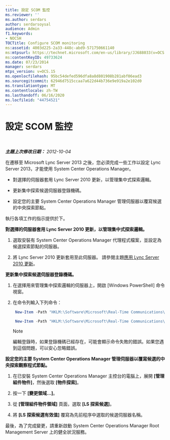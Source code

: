 ```yaml
---
title: 設定 SCOM 監控
ms.reviewer: ''
ms.author: serdars
author: serdarsoysal
audience: Admin
f1.keywords:
- NOCSH
TOCTitle: Configure SCOM monitoring
ms:assetid: 4003d225-2a33-448c-abd9-571750661140
ms:mtpsurl: https://technet.microsoft.com/en-us/library/JJ688033(v=OCS.15)
ms:contentKeyID: 49733624
ms.date: 07/23/2014
manager: serdars
mtps_version: v=OCS.15
ms.openlocfilehash: 95bc54defed596dfa8a8d801908b281abf06ead3
ms.sourcegitcommit: 62946d7515ccaa7a622d44b736e9e919a2e102d0
ms.translationtype: MT
ms.contentlocale: zh-TW
ms.lasthandoff: 06/16/2020
ms.locfileid: "44754521"
---
```

<div data-xmlns="http://www.w3.org/1999/xhtml">

<div class="topic" data-xmlns="http://www.w3.org/1999/xhtml" data-msxsl="urn:schemas-microsoft-com:xslt" data-cs="https://msdn.microsoft.com/">

<div data-asp="https://msdn2.microsoft.com/asp">

# <a name="configure-scom-monitoring"></a>設定 SCOM 監控

</div>

<div id="mainSection">

<div id="mainBody">

<span> </span>

_**主題上次修改日期：** 2012-10-04_

在遷移至 Microsoft Lync Server 2013 之後，您必須完成一些工作以設定 Lync Server 2013，才能使用 System Center Operations Manager。

  - 對選擇的伺服器套用 Lync Server 2010 更新，以管理集中式探索邏輯。

  - 更新集中探索候選伺服器登錄機碼。

  - 設定您的主要 System Center Operations Manager 管理伺服器以覆寫候選的中央探索節點。

執行各項工作的指示提供於下。

**對選擇的伺服器套用 Lync Server 2010 更新，以管理集中式探索邏輯。**

1.  選取安裝有 System Center Operations Manager 代理程式檔案，並設定為候選探索節點的伺服器。

2.  將 Lync Server 2010 更新套用至此伺服器。 請參閱主題[應用 Lync Server 2010 更新](apply-lync-server-2010-updates.md)。

**更新集中探索候選伺服器登錄機碼。**

1.  在選擇用來管理集中探索邏輯的伺服器上，開啟 [Windows PowerShell] 命令視窗。

2.  在命令列輸入下列命令：
    
       ```PowerShell
        New-Item -Path "HKLM:\Software\Microsoft\Real-Time Communications\Health"
       ```
    
       ```PowerShell
        New-Item -Path "HKLM:\Software\Microsoft\Real-Time Communications\Health\CentralDiscoveryCandidate"
       ```
    
    <div class="">
    

    > [!NOTE]  
    > 編輯登錄時，如果登錄機碼已經存在，可能會顯示命令失敗的錯誤。如果您遇到這個問題，可以安心忽略錯誤。

    
    </div>

**設定您的主要 System Center Operations Manager 管理伺服器以覆寫候選的中央探索觀察程式節點。**

1.  在已安裝 System Center Operations Manager 主控台的電腦上，展開 **[管理組件物件]**，然後選取 **[物件探索]**。

2.  按一下 **[變更領域...]**。

3.  從 **[管理組件物件領域]** 頁面，選取 **[LS 探索候選]**。

4.  將 **[LS 探索候選有效值]** 覆寫為先前程序中選取的候選伺服器名稱。

最後，為了完成變更，請重新啟動 System Center Operations Manager Root Management Server 上的健全狀況服務。

</div>

<span> </span>

</div>

</div>

</div>

